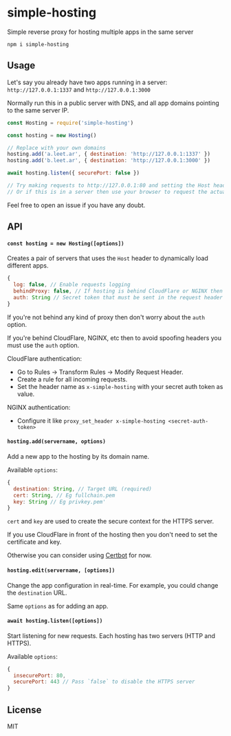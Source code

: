 # simple-hosting

Simple reverse proxy for hosting multiple apps in the same server

```
npm i simple-hosting
```

## Usage

Let's say you already have two apps running in a server: `http://127.0.0.1:1337` and `http://127.0.0.1:3000`

Normally run this in a public server with DNS, and all app domains pointing to the same server IP.

```js
const Hosting = require('simple-hosting')

const hosting = new Hosting()

// Replace with your own domains
hosting.add('a.leet.ar', { destination: 'http://127.0.0.1:1337' })
hosting.add('b.leet.ar', { destination: 'http://127.0.0.1:3000' })

await hosting.listen({ securePort: false })

// Try making requests to http://127.0.0.1:80 and setting the Host header accordingly
// Or if this is in a server then use your browser to request the actual domains
```

Feel free to open an issue if you have any doubt.

## API

#### `const hosting = new Hosting([options])`

Creates a pair of servers that uses the `Host` header to dynamically load different apps.

```js
{
  log: false, // Enable requests logging
  behindProxy: false, // If hosting is behind CloudFlare or NGINX then enable this option
  auth: String // Secret token that must be sent in the request header "x-simple-hosting"
}
```

If you're not behind any kind of proxy then don't worry about the `auth` option.

If you're behind CloudFlare, NGINX, etc then to avoid spoofing headers you must use the `auth` option.

CloudFlare authentication:
- Go to Rules -> Transform Rules -> Modify Request Header.
- Create a rule for all incoming requests.
- Set the header name as `x-simple-hosting` with your secret auth token as value.

NGINX authentication:
- Configure it like `proxy_set_header x-simple-hosting <secret-auth-token>`

#### `hosting.add(servername, options)`

Add a new app to the hosting by its domain name.

Available `options`:
```js
{
  destination: String, // Target URL (required)
  cert: String, // Eg fullchain.pem
  key: String // Eg privkey.pem'
}
```

`cert` and `key` are used to create the secure context for the HTTPS server.

If you use CloudFlare in front of the hosting then you don't need to set the certificate and key.

Otherwise you can consider using [Certbot](https://certbot.eff.org/instructions?ws=other&os=ubuntufocal) for now.

#### `hosting.edit(servername, [options])`

Change the app configuration in real-time. For example, you could change the `destination` URL.

Same `options` as for adding an app.

#### `await hosting.listen([options])`

Start listening for new requests. Each hosting has two servers (HTTP and HTTPS).

Available `options`:
```js
{
  insecurePort: 80,
  securePort: 443 // Pass `false` to disable the HTTPS server
}
```

## License

MIT

